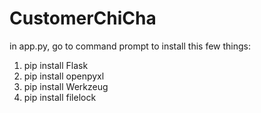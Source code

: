 # CustomerChiCha
in app.py, go to command prompt to install this few things:
1. pip install Flask
2. pip install openpyxl
3. pip install Werkzeug
4. pip install filelock
